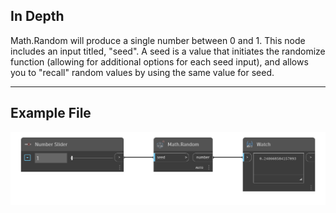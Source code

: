 ## In Depth
Math.Random will produce a single number between 0 and 1. This node includes an input titled, "seed". A seed is a value that initiates the randomize function (allowing for additional options for each seed input), and allows you to "recall" random values by using the same value for seed.
___
## Example File

![Math.Random](./DSCore.Math.Random(seed)_img.png)
